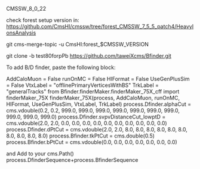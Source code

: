 CMSSW_8_0_22

check forest setup version in: https://github.com/CmsHI/cmssw/tree/forest_CMSSW_7_5_5_patch4/HeavyIonsAnalysis

git cms-merge-topic -u CmsHI:forest_$CMSSW_VERSION

git clone -b test80forpPb https://github.com/taweiXcms/Bfinder.git


To add B/D finder, paste the following block:

AddCaloMuon = False
runOnMC = False
HIFormat = False
UseGenPlusSim = False
VtxLabel = "offlinePrimaryVerticesWithBS"
TrkLabel = "generalTracks"
from Bfinder.finderMaker.finderMaker_75X_cff import finderMaker_75X
finderMaker_75X(process, AddCaloMuon, runOnMC, HIFormat, UseGenPlusSim, VtxLabel, TrkLabel)
process.Dfinder.alphaCut = cms.vdouble(0.2, 0.2, 999.0, 999.0, 999.0, 999.0, 999.0, 999.0, 999.0, 999.0, 999.0, 999.0)
process.Dfinder.svpvDistanceCut_lowptD = cms.vdouble(2.0, 2.0, 0.0, 0.0, 0.0, 0.0, 0.0, 0.0, 0.0, 0.0, 0.0, 0.0)
process.Dfinder.dPtCut = cms.vdouble(2.0, 2.0, 8.0, 8.0, 8.0, 8.0, 8.0, 8.0, 8.0, 8.0, 8.0, 8.0)
process.Bfinder.tkPtCut = cms.double(0.5)
process.Bfinder.bPtCut = cms.vdouble(0.0, 0.0, 0.0, 0.0, 0.0, 0.0, 0.0)

and
Add to your cms.Path()
process.DfinderSequence+process.BfinderSequence
